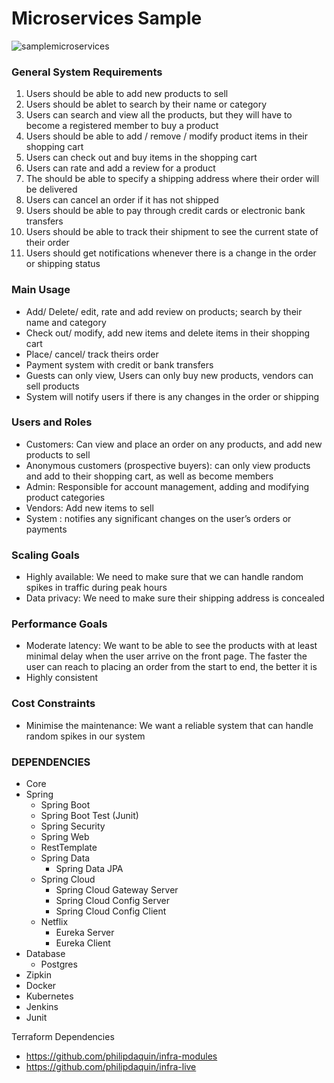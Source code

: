 # Microservices Sample

![samplemicroservices](https://github.com/philipdaquin/online-shopping-services/assets/85416532/c84079a8-7f39-4ed1-bb15-9b62b3fafe04)

### General System Requirements
1. Users should be able to add new products to sell 
2. Users should be ablet to search by their name or category 
3. Users can search and view all the products, but they will have to become a registered member to buy a product 
4. Users should be able to add / remove / modify product items in their shopping cart 
5. Users can check out and buy items in the shopping cart 
6. Users can rate and add a review for a product 
7. The should be able to specify a shipping address where their order will be delivered 
8. Users can cancel an order if it has not shipped 
9. Users should be able to pay through credit cards or electronic bank transfers 
10. Users should be able to track their shipment to see the current state of their order 
11. Users should get notifications whenever there is a change in the order or shipping status

### Main Usage
- Add/ Delete/ edit, rate and add review on products; search by their name and category
- Check out/ modify, add new items and delete items in their shopping cart
- Place/ cancel/ track theirs order
- Payment system with credit or bank transfers
- Guests can only view, Users can only buy new products, vendors can sell products
- System will notify users if there is any changes in the order or shipping

### Users and Roles
- Customers: Can view and place an order on any products, and add new products to sell
- Anonymous customers (prospective buyers): can only view products and add to their shopping cart, as well as become members
- Admin: Responsible for account management, adding and modifying product categories
- Vendors: Add new items to sell
- System : notifies any significant changes on the user’s orders or payments

### Scaling Goals
- Highly available: We need to make sure that we can handle random spikes in traffic during peak hours
- Data privacy: We need to make sure their shipping address is concealed

### Performance Goals
- Moderate latency: We want to be able to see the products with at least minimal delay when the user arrive on the front page. The faster the user can reach to placing an order from the start to end, the better it is
- Highly consistent

### Cost Constraints
- Minimise the maintenance: We want a reliable system that can handle random spikes in our system

### DEPENDENCIES
- Core
- Spring
    - Spring Boot
    - Spring Boot Test (Junit)
    - Spring Security
    - Spring Web
    - RestTemplate
    - Spring Data
        - Spring Data JPA
    - Spring Cloud
        - Spring Cloud Gateway Server
        - Spring Cloud Config Server
        - Spring Cloud Config Client
    - Netflix
        - Eureka Server
        - Eureka Client
- Database
    - Postgres
- Zipkin
- Docker
- Kubernetes
- Jenkins
- Junit

Terraform Dependencies 
- https://github.com/philipdaquin/infra-modules
- https://github.com/philipdaquin/infra-live
